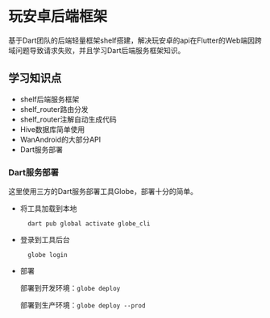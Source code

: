# 玩安卓后端框架

基于Dart团队的后端轻量框架shelf搭建，解决玩安卓的api在Flutter的Web端因跨域问题导致请求失败，并且学习Dart后端服务框架知识。

## 学习知识点

- shelf后端服务框架
- shelf_router路由分发
- shelf_router注解自动生成代码
- Hive数据库简单使用
- WanAndroid的大部分API
- Dart服务部署


### Dart服务部署
这里使用三方的Dart服务部署工具Globe，部署十分的简单。

- 将工具加载到本地
    
        dart pub global activate globe_cli

- 登录到工具后台
    
        globe login

- 部署
        
  部署到开发环境：`globe deploy`

  部署到生产环境：`globe deploy --prod`

